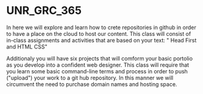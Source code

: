 # UNR_GRC_365
In here we will explore and learn how to crete repositories in github in order to have a place on the cloud to host our content.  This class will consist of in-class assignments and activities that are based on your text: " Head First and HTML CSS"

Additionaly you will have six projects that will comform your basic portolio as you develop into a confident web designer. This class will require that you learn some basic command-line terms and process in order to push ("upload") your work to a git hub repository. In this manner we will circumvent the need to purchase domain names and hosting space.

